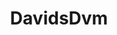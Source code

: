 ---
title: DavidsDvm
github: https://github.com/DavidsDvm
mode: dark
transition: 2.8s
score: 89.5
archetype:
- Little Bit of Everything
- Editor's Choice
- Dynamic
---